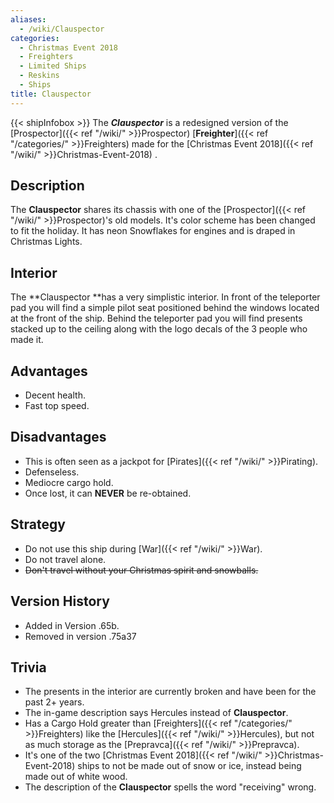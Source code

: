```yaml
---
aliases:
  - /wiki/Clauspector
categories:
  - Christmas Event 2018
  - Freighters
  - Limited Ships
  - Reskins
  - Ships
title: Clauspector
---
```


{{< shipInfobox >}} The **_Clauspector_** is a redesigned version of the [Prospector]({{< ref "/wiki/" >}}Prospector) [**Freighter**]({{< ref "/categories/" >}}Freighters) made for the [Christmas Event 2018]({{< ref "/wiki/" >}}Christmas-Event-2018) .

## Description

The **Clauspector** shares its chassis with one of the [Prospector]({{< ref "/wiki/" >}}Prospector)'s old models. It's color scheme has been changed to fit the holiday. It has neon Snowflakes for engines and is draped in Christmas Lights.

## Interior

The **Clauspector **has a very simplistic interior. In front of the teleporter pad you will find a simple pilot seat positioned behind the windows located at the front of the ship. Behind the teleporter pad you will find presents stacked up to the ceiling along with the logo decals of the 3 people who made it.

## Advantages

- Decent health.
- Fast top speed.

## Disadvantages

- This is often seen as a jackpot for [Pirates]({{< ref "/wiki/" >}}Pirating).
- Defenseless.
- Mediocre cargo hold.
- Once lost, it can **NEVER** be re-obtained.

## Strategy

- Do not use this ship during [War]({{< ref "/wiki/" >}}War).
- Do not travel alone.
- <s>Don't travel without your Christmas spirit and snowballs.</s>

## Version History

- Added in Version .65b.
- Removed in version .75a37

## Trivia

- The presents in the interior are currently broken and have been for the past 2+ years.
- The in-game description says Hercules instead of **Clauspector**.
- Has a Cargo Hold greater than [Freighters]({{< ref "/categories/" >}}Freighters) like the [Hercules]({{< ref "/wiki/" >}}Hercules), but not as much storage as the [Prepravca]({{< ref "/wiki/" >}}Prepravca).
- It's one of the two [Christmas Event 2018]({{< ref "/wiki/" >}}Christmas-Event-2018) ships to not be made out of snow or ice, instead being made out of white wood.
- The description of the **Clauspector** spells the word "receiving" wrong.
